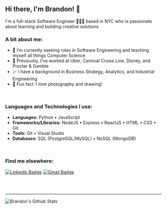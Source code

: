 ## Hi there, I'm Brandon! 👋
I'm a full-stack Software Engineer 👨🏼‍💻 based in NYC who is passionate about learning and building creative solutions

### A bit about me:
- 🔭 I’m currently seeking roles in Software Engineering and teaching myself all things Computer Science
- 💼 Previously, I've worked at Uber, Carnival Cruise Line, Disney, and Procter & Gamble
- 📈 I have a background in Business Strategy, Analytics, and Industrial Engineering
- 📸 Fun fact: I love photography and drawing!

<br />

### Languages and Technologies I use:
* __Languages:__ Python • JavaScript
* __Frameworks/Libraries:__ NodeJS • Express • ReactJS • HTML • CSS • Git
* __Tools:__ Git • Visual Studio
* __Databases:__ SQL (PostgreSQL/MySQL) • NoSQL (MongoDB)

<br />

### Find me elsewhere:
[![Linkedin Badge](https://img.shields.io/badge/-LinkedIn-blue?style=flat-square&logo=Linkedin&logoColor=white&link=https://linkedin.com/in/brandonpeebles)](https://linkedin.com/in/brandonpeebles)
[![Gmail Badge](https://img.shields.io/badge/-Gmail-c14438?style=flat-square&logo=Gmail&logoColor=white&link=mailto:peeblesbrandon@gmail.com)](mailto:peeblesbrandon@gmail.com)

<br />
<br />

---

<img align="left" alt="Brandon's Github Stats" src="https://github-readme-stats.peeblesbrandon.vercel.app/api?username=peeblesbrandon&show_icons=true&hide_border=true" />

<!-- [website]: https://www.brandonpeebles.com -->
[linkedin]: https://linkedin.com/in/brandonpeebles
[email]: peeblesbrandon@gmail.com
